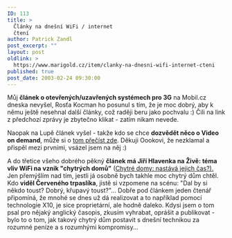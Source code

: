 ```yaml
---
ID: 113
title: >
  Články na dnešní WiFi / internet
  čtení
author: Patrick Zandl
post_excerpt: ""
layout: post
oldlink: >
  https://www.marigold.cz/item/clanky-na-dnesni-wifi-internet-cteni
published: true
post_date: 2003-02-24 09:30:00
---
```

<p>
Můj <STRONG>článek o otevřených/uzavřených systémech pro 3G</STRONG> na Mobil.cz dneska nevyšel, Rosťa Kocman ho posunul s tím, že je moc dobrý, aby k němu ještě nesehnal další články, což raději beru jako pochvalu :) Čili na link z předchozí zprávy je zbytečno klikat - zatím nikam nevede. </p>

<p>
Naopak na Lupě článek vyšel - takže kdo se chce <STRONG>dozvědět něco o Video on demand</STRONG>, může si o <A href="http://www.lupa.cz/clanek.php3?show=2725" target=_blank>tom přečíst zde</A>. Děkuji Oookovi, že nezklamal a přispěl mezi prvními, vsázel jsem na něj :)</p>

<p>
A do třetice všeho dobrého pěkný <STRONG>článek má Jiří Hlavenka na Živě: téma vliv WiFi na vznik "chytrých domů"</STRONG> (<A href="http://www.zive.cz/h/Uzivatel/Ar.asp?ARI=109527&amp;CAI=2104" target=_blank>Chytré domy: nastává jejich čas?). </A>Jen přemýšlím nad tím, jestli já osobně bych takhle moc chytrý dům chtěl. Kdo <STRONG>viděl Červeného trpaslíka</STRONG>, jistě si vzpomene na scénu: "Dal by si někdo toust? Dobrý, křupavý toust?"... Dobře pod článkem jeden čtenář připomíná, že mnohé se dnes už dá realizovat a to například pomocí technologie X10, je sice proprietární, ale hodně daleko. Kdysi jsem o tom psal pro nějaký anglický časopis, zkusím vyhrabat, oprášit a publikovat - bylo to o tom, jak takový chytrý dům postavit s dnešní technikou za rozumné peníze a s rozumhými kompromisy...</p>
